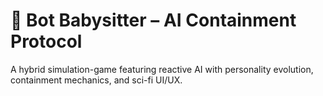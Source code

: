 # 🤖 Bot Babysitter – AI Containment Protocol
A hybrid simulation-game featuring reactive AI with personality evolution, containment mechanics, and sci-fi UI/UX.
